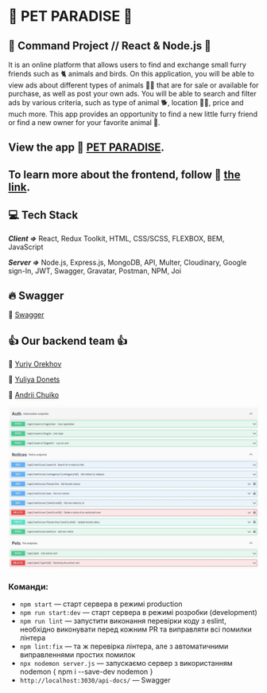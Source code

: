 # 🐾 PET PARADISE 🐾

## 🐾 Command Project // React & Node.js 🐾

It is an online platform that allows users to find and exchange small furry
friends such as 🐈 animals and birds. On this application, you will be able to
view ads about different types of animals 🐕‍🦺 that are for sale or available for
purchase, as well as post your own ads. You will be able to search and filter
ads by various criteria, such as type of animal 🐕, location 🐻‍❄️, price and much
more. This app provides an opportunity to find a new little furry friend or find
a new owner for your favorite animal 🦮.

## View the app 🔗 [PET PARADISE](https://truemolni.github.io/your-pet-project-frontend).

## To learn more about the frontend, follow 🔗 [the link](https://github.com/TrueMolni/your-pet-project-frontend).

## 💻 Tech Stack

**_Client =>_** React, Redux Toolkit, HTML, CSS/SCSS, FLEXBOX, BEM, JavaScript

**_Server =>_** Node.js, Express.js, MongoDB, API, Multer, Cloudinary, Google
sign-In, JWT, Swagger, Gravatar, Postman, NPM, Joi

## 🔥 Swagger

🔗 [Swagger](https://app.swaggerhub.com/templates/NREACT25_1/Pets/1.0.0)

## 👍 Our backend team 👍

👦 [Yuriy Orekhov](https://www.linkedin.com/in/yuriy-orekhov/)

👧 [Yuliya Donets](https://www.linkedin.com/in/yuliya-donets/)

👦 [Andrii Chuiko](https://www.linkedin.com/in/andrii-chuiko/)

![preview](./public/images/preview.jpg)

### Команди:

- `npm start` &mdash; старт сервера в режимі production
- `npm run start:dev` &mdash; старт сервера в режимі розробки (development)
- `npm run lint` &mdash; запустити виконання перевірки коду з eslint, необхідно
  виконувати перед кожним PR та виправляти всі помилки лінтера
- `npm lint:fix` &mdash; та ж перевірка лінтера, але з автоматичними
  виправленнями простих помилок
- `npx nodemon server.js` &mdash; запускаємо сервер з використанням nodemon {
  npm i --save-dev nodemon }
- `http://localhost:3030/api-docs/` &mdash; Swagger
